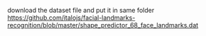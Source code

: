 download the dataset file and put it in same folder 
https://github.com/italojs/facial-landmarks-recognition/blob/master/shape_predictor_68_face_landmarks.dat
